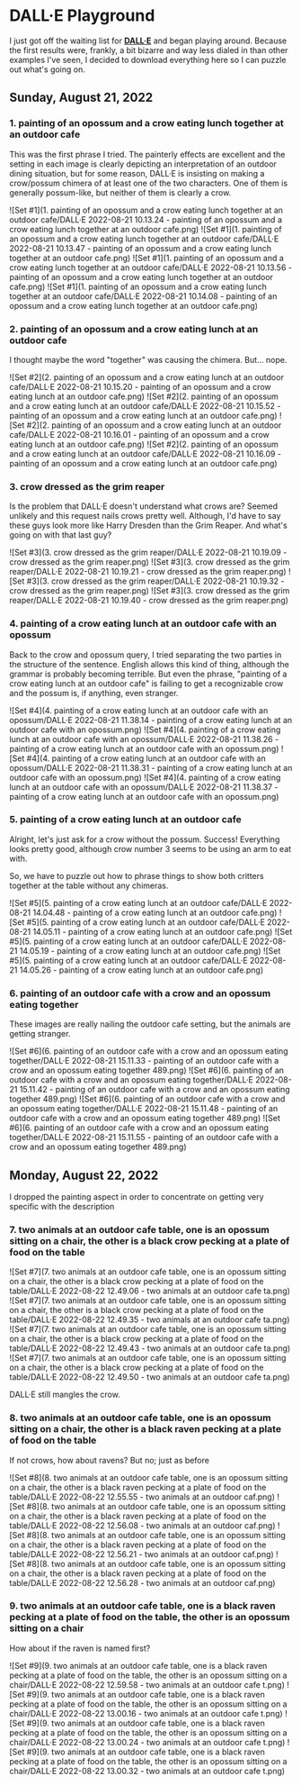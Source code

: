 # DALL·E Playground

I just got off the waiting list for **[DALL·E](https://labs.openai.com/)** and began playing around. Because the first results were, frankly, a bit bizarre and way less dialed in than other examples I've seen, I decided to download everything here so I can puzzle out what's going on.

## Sunday, August 21, 2022

### 1. painting of an opossum and a crow eating lunch together at an outdoor cafe

This was the first phrase I tried. The painterly effects are excellent and the setting in each image is clearly depicting an interpretation of an outdoor dining situation, but for some reason, DALL·E is insisting on making a crow/possum chimera of at least one of the two characters. One of them is generally possum-like, but neither of them is clearly a crow. 

![Set #1](1. painting of an opossum and a crow eating lunch together at an outdoor cafe/DALL·E 2022-08-21 10.13.24 - painting of an opossum and a crow eating lunch together at an outdoor cafe.png)
![Set #1](1. painting of an opossum and a crow eating lunch together at an outdoor cafe/DALL·E 2022-08-21 10.13.47 - painting of an opossum and a crow eating lunch together at an outdoor cafe.png)
![Set #1](1. painting of an opossum and a crow eating lunch together at an outdoor cafe/DALL·E 2022-08-21 10.13.56 - painting of an opossum and a crow eating lunch together at an outdoor cafe.png)
![Set #1](1. painting of an opossum and a crow eating lunch together at an outdoor cafe/DALL·E 2022-08-21 10.14.08 - painting of an opossum and a crow eating lunch together at an outdoor cafe.png)

### 2. painting of an opossum and a crow eating lunch at an outdoor cafe

I thought maybe the word "together" was causing the chimera. But... nope.

![Set #2](2. painting of an opossum and a crow eating lunch at an outdoor cafe/DALL·E 2022-08-21 10.15.20 - painting of an opossum and a crow eating lunch at an outdoor cafe.png)
![Set #2](2. painting of an opossum and a crow eating lunch at an outdoor cafe/DALL·E 2022-08-21 10.15.52 - painting of an opossum and a crow eating lunch at an outdoor cafe.png)
![Set #2](2. painting of an opossum and a crow eating lunch at an outdoor cafe/DALL·E 2022-08-21 10.16.01 - painting of an opossum and a crow eating lunch at an outdoor cafe.png)
![Set #2](2. painting of an opossum and a crow eating lunch at an outdoor cafe/DALL·E 2022-08-21 10.16.09 - painting of an opossum and a crow eating lunch at an outdoor cafe.png)

### 3. crow dressed as the grim reaper

Is the problem that DALL·E doesn't understand what crows are? Seemed unlikely and this request nails crows pretty well. Although, I'd have to say these guys look more like Harry Dresden than the Grim Reaper. And what's going on with that last guy?

![Set #3](3. crow dressed as the grim reaper/DALL·E 2022-08-21 10.19.09 - crow dressed as the grim reaper.png)
![Set #3](3. crow dressed as the grim reaper/DALL·E 2022-08-21 10.19.21 - crow dressed as the grim reaper.png)
![Set #3](3. crow dressed as the grim reaper/DALL·E 2022-08-21 10.19.32 - crow dressed as the grim reaper.png)
![Set #3](3. crow dressed as the grim reaper/DALL·E 2022-08-21 10.19.40 - crow dressed as the grim reaper.png)

### 4. painting of a crow eating lunch at an outdoor cafe with an opossum

Back to the crow and opossum query, I tried separating the two parties in the structure of the sentence. English allows this kind of thing, although the grammar is probably becoming terrible. But even the phrase, "painting of a crow eating lunch at an outdoor cafe" is failing to get a recognizable crow and the possum is, if anything, even stranger.

![Set #4](4. painting of a crow eating lunch at an outdoor cafe with an opossum/DALL·E 2022-08-21 11.38.14 - painting of a crow eating lunch at an outdoor cafe with an opossum.png)
![Set #4](4. painting of a crow eating lunch at an outdoor cafe with an opossum/DALL·E 2022-08-21 11.38.26 - painting of a crow eating lunch at an outdoor cafe with an opossum.png)
![Set #4](4. painting of a crow eating lunch at an outdoor cafe with an opossum/DALL·E 2022-08-21 11.38.31 - painting of a crow eating lunch at an outdoor cafe with an opossum.png)
![Set #4](4. painting of a crow eating lunch at an outdoor cafe with an opossum/DALL·E 2022-08-21 11.38.37 - painting of a crow eating lunch at an outdoor cafe with an opossum.png)

### 5. painting of a crow eating lunch at an outdoor cafe

Alright, let's just ask for a crow without the possum. Success! Everything looks pretty good, although crow number 3 seems to be using an arm to eat with.

So, we have to puzzle out how to phrase things to show both critters together at the table without any chimeras.

![Set #5](5. painting of a crow eating lunch at an outdoor cafe/DALL·E 2022-08-21 14.04.48 - painting of a crow eating lunch at an outdoor cafe.png)
![Set #5](5. painting of a crow eating lunch at an outdoor cafe/DALL·E 2022-08-21 14.05.11 - painting of a crow eating lunch at an outdoor cafe.png)
![Set #5](5. painting of a crow eating lunch at an outdoor cafe/DALL·E 2022-08-21 14.05.19 - painting of a crow eating lunch at an outdoor cafe.png)
![Set #5](5. painting of a crow eating lunch at an outdoor cafe/DALL·E 2022-08-21 14.05.26 - painting of a crow eating lunch at an outdoor cafe.png)

### 6. painting of an outdoor cafe with a crow and an opossum eating together

These images are really nailing the outdoor cafe setting, but the animals are getting stranger.

![Set #6](6. painting of an outdoor cafe with a crow and an opossum eating together/DALL·E 2022-08-21 15.11.33 - painting of an outdoor cafe with a crow and an opossum eating together 489.png)
![Set #6](6. painting of an outdoor cafe with a crow and an opossum eating together/DALL·E 2022-08-21 15.11.42 - painting of an outdoor cafe with a crow and an opossum eating together 489.png)
![Set #6](6. painting of an outdoor cafe with a crow and an opossum eating together/DALL·E 2022-08-21 15.11.48 - painting of an outdoor cafe with a crow and an opossum eating together 489.png)
![Set #6](6. painting of an outdoor cafe with a crow and an opossum eating together/DALL·E 2022-08-21 15.11.55 - painting of an outdoor cafe with a crow and an opossum eating together 489.png)

## Monday, August 22, 2022

I dropped the painting aspect in order to concentrate on getting very specific with the description

### 7. two animals at an outdoor cafe table, one is an opossum sitting on a chair, the other is a black crow pecking at a plate of food on the table

![Set #7](7. two animals at an outdoor cafe table, one is an opossum sitting on a chair, the other is a black crow pecking at a plate of food on the table/DALL·E 2022-08-22 12.49.06 - two animals at an outdoor cafe ta.png)
![Set #7](7. two animals at an outdoor cafe table, one is an opossum sitting on a chair, the other is a black crow pecking at a plate of food on the table/DALL·E 2022-08-22 12.49.35 - two animals at an outdoor cafe ta.png)
![Set #7](7. two animals at an outdoor cafe table, one is an opossum sitting on a chair, the other is a black crow pecking at a plate of food on the table/DALL·E 2022-08-22 12.49.43 - two animals at an outdoor cafe ta.png)
![Set #7](7. two animals at an outdoor cafe table, one is an opossum sitting on a chair, the other is a black crow pecking at a plate of food on the table/DALL·E 2022-08-22 12.49.50 - two animals at an outdoor cafe ta.png)

DALL·E still mangles the crow.

### 8. two animals at an outdoor cafe table, one is an opossum sitting on a chair, the other is a black raven pecking at a plate of food on the table

If not crows, how about ravens? But no; just as before

![Set #8](8. two animals at an outdoor cafe table, one is an opossum sitting on a chair, the other is a black raven pecking at a plate of food on the table/DALL·E 2022-08-22 12.55.55 - two animals at an outdoor caf.png)
![Set #8](8. two animals at an outdoor cafe table, one is an opossum sitting on a chair, the other is a black raven pecking at a plate of food on the table/DALL·E 2022-08-22 12.56.08 - two animals at an outdoor caf.png)
![Set #8](8. two animals at an outdoor cafe table, one is an opossum sitting on a chair, the other is a black raven pecking at a plate of food on the table/DALL·E 2022-08-22 12.56.21 - two animals at an outdoor caf.png)
![Set #8](8. two animals at an outdoor cafe table, one is an opossum sitting on a chair, the other is a black raven pecking at a plate of food on the table/DALL·E 2022-08-22 12.56.28 - two animals at an outdoor caf.png)

### 9. two animals at an outdoor cafe table, one is a black raven pecking at a plate of food on the table, the other is an opossum sitting on a chair

How about if the raven is named first?

![Set #9](9. two animals at an outdoor cafe table, one is a black raven pecking at a plate of food on the table, the other is an opossum sitting on a chair/DALL·E 2022-08-22 12.59.58 - two animals at an outdoor cafe t.png)
![Set #9](9. two animals at an outdoor cafe table, one is a black raven pecking at a plate of food on the table, the other is an opossum sitting on a chair/DALL·E 2022-08-22 13.00.16 - two animals at an outdoor cafe t.png)
![Set #9](9. two animals at an outdoor cafe table, one is a black raven pecking at a plate of food on the table, the other is an opossum sitting on a chair/DALL·E 2022-08-22 13.00.24 - two animals at an outdoor cafe t.png)
![Set #9](9. two animals at an outdoor cafe table, one is a black raven pecking at a plate of food on the table, the other is an opossum sitting on a chair/DALL·E 2022-08-22 13.00.32 - two animals at an outdoor cafe t.png)

